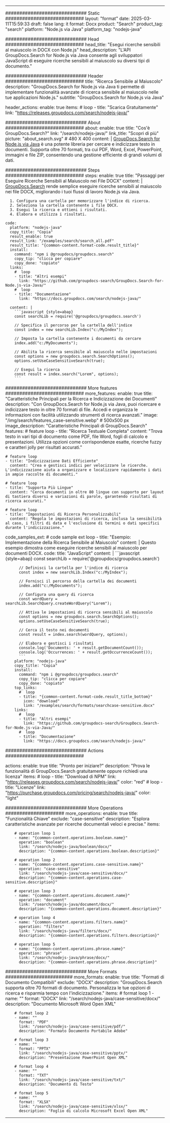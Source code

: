 
---
############################# Static ############################
layout: "format"
date:  2025-03-11T15:59:33
draft: false
lang: it
format: Docx
product: "Search"
product_tag: "search"
platform: "Node.js via Java"
platform_tag: "nodejs-java"

############################# Head ############################
head_title: "Esegui ricerche sensibili al maiuscolo in DOCX con Node.js"
head_description: "L'API GroupDocs.Search for Node.js via Java consente agli sviluppatori JavaScript di eseguire ricerche sensibili al maiuscolo su diversi tipi di documento."

############################# Header ############################
title: "Ricerca Sensibile al Maiuscolo" 
description: "GroupDocs.Search for Node.js via Java ti permette di implementare funzionalità avanzate di ricerca sensibile al maiuscolo nelle tue applicazioni Node.js."
subtitle: "GroupDocs.Search for Node.js via Java" 

header_actions:
  enable: true
  items:
    #  loop
    - title: "Scarica Gratuitamente"
      link: "https://releases.groupdocs.com/search/nodejs-java/"
      
############################# About ############################
about:
    enable: true
    title: "Cos'è GroupDocs.Search?"
    link: "/search/nodejs-java/"
    link_title: "Scopri di più"
    picture: "about_search.svg" # 480 X 400
    content: |
       [GroupDocs.Search for Node.js via Java](/search/nodejs-java/) è una potente libreria per cercare e indicizzare testo in documenti. Supporta oltre 70 formati, tra cui PDF, Word, Excel, PowerPoint, immagini e file ZIP, consentendo una gestione efficiente di grandi volumi di dati.

############################# Steps ############################
steps:
    enable: true
    title: "Passaggi per Eseguire Ricerche Sensibili al Maiuscolo nei File DOCX"
    content: |
      [GroupDocs.Search](/search/nodejs-java/) rende semplice eseguire ricerche sensibili al maiuscolo nei file DOCX, migliorando i tuoi flussi di lavoro Node.js via Java.
      
      1. Configura una cartella per memorizzare l'indice di ricerca.
      2. Seleziona la cartella contenente i file DOCX.
      3. Esegui la ricerca e ottieni i risultati.
      4. Elabora e utilizza i risultati.
   
    code:
      platform: "nodejs-java"
      copy_title: "Copia"
      result_enable: true
      result_link: "/examples/search/search_all.pdf"
      result_title: "{common-content.format-code.result_title}"
      install:
        command: "npm i @groupdocs/groupdocs.search"
        copy_tip: "clicca per copiare"
        copy_done: "copiato"
      links:
        #  loop
        - title: "Altri esempi"
          link: "https://github.com/groupdocs-search/GroupDocs.Search-for-Node.js-via-Java/"
        #  loop
        - title: "Documentazione"
          link: "https://docs.groupdocs.com/search/nodejs-java/"
          
      content: |
        ```javascript {style=abap}
        const searchLib = require('@groupdocs/groupdocs.search')

        // Specifica il percorso per la cartella dell'indice
        const index = new searchLib.Index("c:/MyIndex");

        // Imposta la cartella contenente i documenti da cercare
        index.add("c:/MyDocuments");

        // Abilita la ricerca sensibile al maiuscolo nelle impostazioni
        const options = new groupdocs.search.SearchOptions();
        options.setUseCaseSensitiveSearch(true);

        // Esegui la ricerca
        const result = index.search("Lorem", options);
        ```            

############################# More features ############################
more_features:
  enable: true
  title: "Caratteristiche Principali per la Ricerca e Indicizzazione dei Documenti"
  description: "Con GroupDocs.Search for Node.js via Java, puoi ricercare e indicizzare testo in oltre 70 formati di file. Accedi e organizza le informazioni con facilità utilizzando strumenti di ricerca avanzati."
  image: "/img/search/features_case-sensitive.webp" # 500x500 px
  image_description: "Caratteristiche Principali di GroupDocs.Search"
  features:
    # feature loop
    - title: "Ricerca Testuale Completa"
      content: "Trova testo in vari tipi di documento come PDF, file Word, fogli di calcolo e presentazioni. Utilizza opzioni come corrispondenze esatte, ricerche fuzzy e caratteri jolly per risultati accurati."

    # feature loop
    - title: "Indicizzazione Dati Efficiente"
      content: "Crea e gestisci indici per velocizzare le ricerche. L'indicizzazione aiuta a organizzare e localizzare rapidamente i dati in ampie raccolte di documenti."

    # feature loop
    - title: "Supporta Più Lingue"
      content: "Cerca documenti in oltre 80 lingue con supporto per layout di tastiera diversi e variazioni di parole, garantendo risultati di ricerca accurati."

    # feature loop
    - title: "Impostazioni di Ricerca Personalizzabili"
      content: "Regola le impostazioni di ricerca, inclusa la sensibilità al caso, i filtri di data e l'esclusione di termini o dati specifici durante l'indicizzazione."
      
  code_samples_ext:
    # code sample ext loop
    - title: "Esempio: Implementazione della Ricerca Sensibile al Maiuscolo"
      content: |
        Questo esempio dimostra come eseguire ricerche sensibili al maiuscolo per documenti DOCX.
      code:
        title: "JavaScript"
        content: |
          ```javascript {style=abap}
          const searchLib = require('@groupdocs/groupdocs.search')
          
          // Definisci la cartella per l'indice di ricerca
          const index = new searchLib.Index("c:/MyIndex");
              
          // Fornisci il percorso della cartella dei documenti
          index.add("c:/MyDocuments");

          // Configura una query di ricerca
          const wordQuery = searchLib.SearchQuery.createWordQuery("Lorem");

          // Attiva le impostazioni di ricerca sensibili al maiuscolo
          const options = new groupdocs.search.SearchOptions();
          options.setUseCaseSensitiveSearch(true);

          // Cerca il testo nei documenti
          const result = index.search(wordQuery, options);
          
          // Elabora e gestisci i risultati
          console.log('Documents: ' + result.getDocumentCount());
          console.log('Occurrences: ' + result.getOccurrenceCount());
          ```
        platform: "nodejs-java"
        copy_title: "Copia"
        install:
          command: "npm i @groupdocs/groupdocs.search"
          copy_tip: "clicca per copiare"
          copy_done: "copiato"
        top_links:
          #  loop
          - title: "{common-content.format-code.result_title_bottom}"
            icon: "download"
            link: "/examples/search/formats/searchcase-sensitive.docx"
        links:
          #  loop
          - title: "Altri esempi"
            link: "https://github.com/groupdocs-search/GroupDocs.Search-for-Node.js-via-Java/"
          #  loop
          - title: "Documentazione"
            link: "https://docs.groupdocs.com/search/nodejs-java/"
            

            


############################# Actions ############################

actions:
  enable: true
  title: "Pronto per iniziare?"
  description: "Prova le funzionalità di GroupDocs.Search gratuitamente oppure richiedi una licenza"
  items:
    #  loop
    - title: "Download di NPM"
      link: "https://releases.groupdocs.com/search/nodejs-java/"
      color: "red"
        #  loop
    - title: "Licenze"
      link: "https://purchase.groupdocs.com/pricing/search/nodejs-java/"
      color: "light"


############################# More Operations #####################
more_operations:
    enable: true
    title: "Funzionalità Chiave"
    exclude: "case-sensitive"
    description: "Esplora caratteristiche avanzate per ricerche documentali veloci e precise."
    items: 
          
        # operation loop 1
        - name: "{common-content.operations.boolean.name}"
          operation: "boolean"
          link: "/search/nodejs-java/boolean/docx/"
          description: "{common-content.operations.boolean.description}"

        # operation loop 2
        - name: "{common-content.operations.case-sensitive.name}"
          operation: "case-sensitive"
          link: "/search/nodejs-java/case-sensitive/docx/"
          description: "{common-content.operations.case-sensitive.description}"

        # operation loop 3
        - name: "{common-content.operations.document.name}"
          operation: "document"
          link: "/search/nodejs-java/document/docx/"
          description: "{common-content.operations.document.description}"

        # operation loop 4
        - name: "{common-content.operations.filters.name}"
          operation: "filters"
          link: "/search/nodejs-java/filters/docx/"
          description: "{common-content.operations.filters.description}"

        # operation loop 5
        - name: "{common-content.operations.phrase.name}"
          operation: "phrase"
          link: "/search/nodejs-java/phrase/docx/"
          description: "{common-content.operations.phrase.description}"
          
        
          
############################# More Formats ########################
more_formats:
    enable: true
    title: "Formati di Documento Compatibili"
    exclude: "DOCX"
    description: "GroupDocs.Search supporta oltre 70 formati di documento. Personalizza le tue opzioni di ricerca e risparmia tempo con l'indicizzazione."
    items: 
        # format loop 1
        - name: ""
          format: "DOCX"
          link: "/search/nodejs-java/case-sensitive/docx/"
          description: "Documento Microsoft Word Open XML"
          
        # format loop 2
        - name: ""
          format: "PDF"
          link: "/search/nodejs-java/case-sensitive/pdf/"
          description: "Formato Documento Portabile Adobe"
          
        # format loop 3
        - name: ""
          format: "PPTX"
          link: "/search/nodejs-java/case-sensitive/pptx/"
          description: "Presentazione PowerPoint Open XML"

        # format loop 4
        - name: ""
          format: "TXT"
          link: "/search/nodejs-java/case-sensitive/txt/"
          description: "Documento di Testo"
          
        # format loop 5
        - name: ""
          format: "XLSX"
          link: "/search/nodejs-java/case-sensitive/xlsx/"
          description: "Foglio di calcolo Microsoft Excel Open XML"
  

---